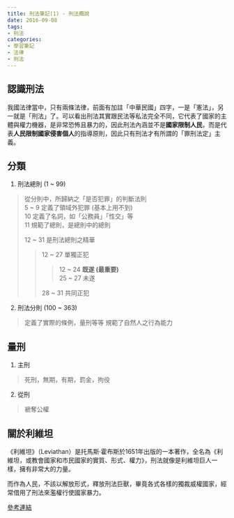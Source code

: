 ```yaml
---
title: 刑法筆記(1) - 刑法概說
date: 2016-09-08
tags:
- 刑法
categories:
- 學習筆記
- 法律
- 刑法
---
```


## 認識刑法

我國法律當中，只有兩條法律，前面有加註「中華民國」四字，一是「憲法」，另一就是「刑法」了。可以看出刑法其實跟民法等私法完全不同，它代表了國家的主體與權力機器，是非常恐怖且暴力的，因此刑法內涵並不是**國家限制人民**，而是代表**人民限制國家侵害個人**的指導原則，因此只有刑法才有所謂的「罪刑法定」主義。

<!-- more -->

## 分類

1. 刑法總則 (1 ~ 99)
> 從分則中，所歸納之「是否犯罪」的判斷法則  
> 5 ~ 9 定義了領域外犯罪 (基本上用不到)  
> 10 定義了名詞，如「公務員」「性交」等  
> 11 規範了總則，是總則中的總則
>
> 12 ~ 31 是刑法總則之精華  
> > 12 ~ 27 單獨正犯  
> > > 12 ~ 24 **既遂 (最重要)**  
> > > 25 ~ 27 未遂  
> >
> > 28 ~ 31 共同正犯  

2. 刑法分則 (100 ~ 363)
> 定義了實際的條例，量刑等等
> 規範了自然人之行為能力

## 量刑

1. 主刑
> 死刑，無期，有期，罰金，拘役

2. 從刑
> 褫奪公權

## 關於利維坦
《利維坦》（Leviathan）是托馬斯‧霍布斯於1651年出版的一本著作，全名為《利維坦，或教會國家和市民國家的實質、形式、權力》，刑法就像是利維坦巨人一樣，擁有非常大的力量。

而作為人民，不該以解放形式，釋放刑法巨獸，畢竟各式各樣的獨裁威權國家，經常借用了刑法來濫權行使國家暴力。

[參考連結][1]

[1]: https://zh.wikipedia.org/wiki/%E5%88%A9%E7%BB%B4%E5%9D%A6_(%E9%9C%8D%E5%B8%83%E6%96%AF)
